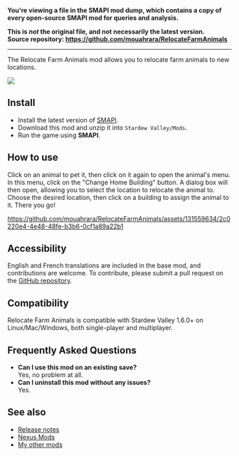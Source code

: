 **You're viewing a file in the SMAPI mod dump, which contains a copy of every open-source SMAPI mod
for queries and analysis.**

**This is _not_ the original file, and not necessarily the latest version.**  
**Source repository: https://github.com/mouahrara/RelocateFarmAnimals**

----

The Relocate Farm Animals mod allows you to relocate farm animals to new locations.

![](https://raw.githubusercontent.com/wiki/mouahrara/RelocateFarmAnimals/images/main.jpg)

## Install
- Install the latest version of [SMAPI](https://smapi.io).
- Download this mod and unzip it into `Stardew Valley/Mods`.
- Run the game using **SMAPI**.

## How to use
Click on an animal to pet it, then click on it again to open the animal's menu. In this menu, click on the "Change Home Building" button. A dialog box will then open, allowing you to select the location to relocate the animal to. Choose the desired location, then click on a building to assign the animal to it. There you go!

https://github.com/mouahrara/RelocateFarmAnimals/assets/131559634/2c0220e4-4e48-48fe-b3b6-0cf1a89a22b1

## Accessibility
English and French translations are included in the base mod, and contributions are welcome. To contribute, please submit a pull request on the [GitHub repository](https://github.com/mouahrara/RelocateFarmAnimals/pulls).

## Compatibility
Relocate Farm Animals is compatible with Stardew Valley 1.6.0+ on Linux/Mac/Windows, both single-player and multiplayer.

## Frequently Asked Questions
- **Can I use this mod on an existing save?**\
Yes, no problem at all.
- **Can I uninstall this mod without any issues?**\
Yes.

## See also
- [Release notes](https://github.com/mouahrara/RelocateFarmAnimals/releases)
- [Nexus Mods](https://www.nexusmods.com/stardewvalley/mods/20606)
- [My other mods](https://www.nexusmods.com/stardewvalley/users/190812873?tab=user+files)
